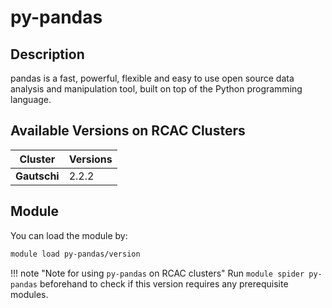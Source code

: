 # py-pandas

## Description
pandas is a fast, powerful, flexible and easy to use open source data analysis and manipulation tool, built on top of the Python programming language.

## Available Versions on RCAC Clusters
|Cluster|Versions|
|---|---|
|**Gautschi**|2.2.2|

## Module
You can load the module by:

```bash
module load py-pandas/version
```

!!! note "Note for using `py-pandas` on RCAC clusters"
    Run `module spider py-pandas` beforehand to check if this version requires any prerequisite modules.
